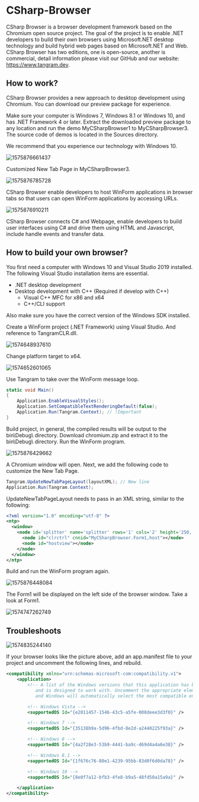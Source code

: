 # CSharp-Browser
CSharp Browser is a browser development framework based on the Chromium open source project. The goal of the project is to enable .NET developers to build their own browsers using Microsoft.NET desktop technology and build hybrid web pages based on Microsoft.NET and Web. CSharp Browser has two editions, one is open-source, another is commercial, detail information please visit our GitHub and our website: https://www.tangram.dev.

## How to work?
CSharp Browser provides a new approach to desktop development using Chromium. You can download our preview package for experience.

Make sure your computer is Windows 7, Windows 8.1 or Windows 10, and has .NET Framework 4 or later. Extract the downloaded preview package to any location and run the demo MyCSharpBrowser1 to MyCSharpBrowser3. The source code of demos is located in the Sources directory.

We recommend that you experience our technology with Windows 10.

![1575876661437](assets/1575876661437.png)

Customized New Tab Page in MyCSharpBrowser3.

![1575876785728](assets/1575876785728.png)

CSharp Browser enable developers to host WinForm applications in browser tabs so that users can open WinForm applications by accessing URLs.

![1575876910211](assets/1575876910211.png)

CSharp Browser connects C# and Webpage, enable developers to build user interfaces using C# and drive them using HTML and Javascript, include handle events and transfer data.

## How to build your own browser?
You first need a computer with Windows 10 and Visual Studio 2019 installed. The following Visual Studio installation items are essential. 

- .NET desktop development
- Desktop development with C++ (Required if develop with C++)
  - Visual C++ MFC for x86 and x64
  - C++/CLI support

Also make sure you have the correct version of the Windows SDK installed.

Create a WinForm project (.NET Framework) using Visual Studio. And reference to TangramCLR.dll.

![1574648937610](./assets/1574648937610.png)

Change platform target to x64.

![1574652601065](./assets/1574652601065.png)

Use Tangram to take over the WinForm message loop.

```c#
static void Main()
{
    Application.EnableVisualStyles();
    Application.SetCompatibleTextRenderingDefault(false);
    Application.Run(Tangram.Context); // !Important
}
```

Build project, in general, the compiled results will be output to the bin\Debug\ directory. Download chromium.zip and extract it to the bin\Debug\ directory. Run the WinForm program.

![1575876429662](assets/1575876429662.png)

A Chromium window will open. Next, we add the following code to customize the New Tab Page.

```c#
Tangram.UpdateNewTabPageLayout(layoutXML); // New line
Application.Run(Tangram.Context);
```

UpdateNewTabPageLayout needs to pass in an XML string, similar to the following:

```xml
<?xml version="1.0" encoding="utf-8" ?>
<ntp>
  <window>
    <node id='splitter' name='splitter' rows='1' cols='2' height='250,' width='350,100,' borderwidth='0' splitterwidth='2' middlecolor='RGB(180,180,180)'>
      <node id="clrctrl" cnnid="MyCSharpBrowser.Form1,host"></node>
      <node id="hostview"></node>
    </node>
  </window>
</ntp>
```

Build and run the WinForm program again.

![1575876448084](assets/1575876448084.png)

The Form1 will be displayed on the left side of the browser window. Take a look at Form1.

![1574747262749](./assets/1574747262749.png)

## Troubleshoots
![1574835244140](./assets/1574835244140.png)

If your browser looks like the picture above, add an app.manifest file to your project and uncomment the following lines, and rebuild.

```xml
<compatibility xmlns="urn:schemas-microsoft-com:compatibility.v1">
    <application>
        <!-- A list of the Windows versions that this application has been tested on
           and is designed to work with. Uncomment the appropriate elements
           and Windows will automatically select the most compatible environment. -->

        <!-- Windows Vista -->
        <supportedOS Id="{e2011457-1546-43c5-a5fe-008deee3d3f0}" />

        <!-- Windows 7 -->
        <supportedOS Id="{35138b9a-5d96-4fbd-8e2d-a2440225f93a}" />

        <!-- Windows 8 -->
        <supportedOS Id="{4a2f28e3-53b9-4441-ba9c-d69d4a4a6e38}" />

        <!-- Windows 8.1 -->
        <supportedOS Id="{1f676c76-80e1-4239-95bb-83d0f6d0da78}" />

        <!-- Windows 10 -->
        <supportedOS Id="{8e0f7a12-bfb3-4fe8-b9a5-48fd50a15a9a}" />

    </application>
</compatibility>
```

